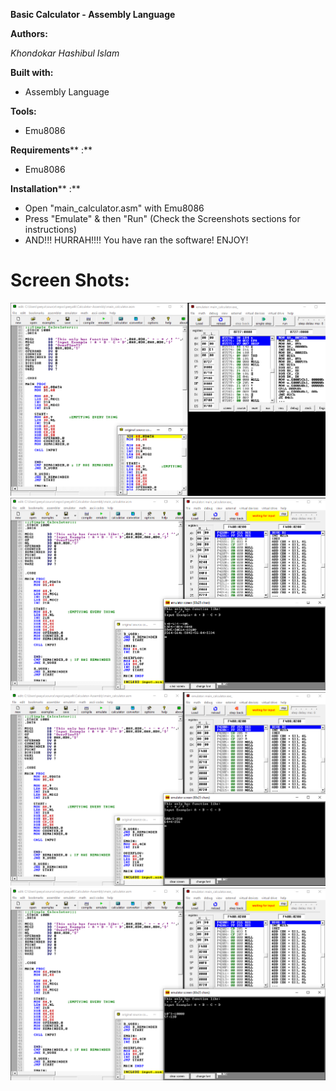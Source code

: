 

**Basic Calculator - Assembly Language**

**Authors:**

_Khondokar Hashibul Islam_



**Built with:**

- Assembly Language

**Tools:**

- Emu8086

**Requirements**** :**

- Emu8086

**Installation**** :**

- Open "main_calculator.asm" with Emu8086
- Press "Emulate" & then "Run" (Check the Screenshots sections for instructions)
- AND!!! HURRAH!!!! You have ran the software! ENJOY!

#


# Screen Shots:

![](Screenshots/1.png)
![](Screenshots/2.png)
![](Screenshots/3.png)
![](Screenshots/4.png)

